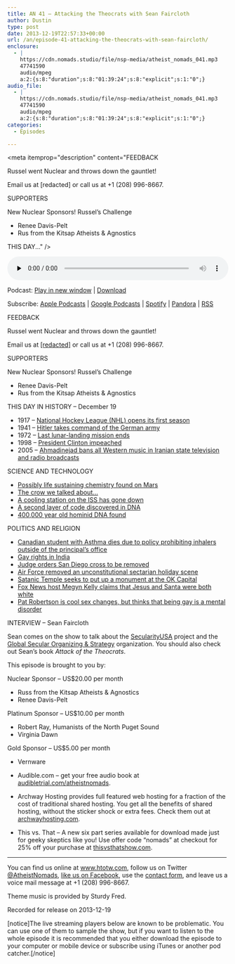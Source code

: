 ```yaml
---
title: AN 41 – Attacking the Theocrats with Sean Faircloth
author: Dustin
type: post
date: 2013-12-19T22:57:33+00:00
url: /an/episode-41-attacking-the-theocrats-with-sean-faircloth/
enclosure:
  - |
    https://cdn.nomads.studio/file/nsp-media/atheist_nomads_041.mp3
    47741590
    audio/mpeg
    a:2:{s:8:"duration";s:8:"01:39:24";s:8:"explicit";s:1:"0";}
audio_file:
  - |
    https://cdn.nomads.studio/file/nsp-media/atheist_nomads_041.mp3
    47741590
    audio/mpeg
    a:2:{s:8:"duration";s:8:"01:39:24";s:8:"explicit";s:1:"0";}
categories:
  - Episodes

---
```

<div itemscope itemtype="http://schema.org/AudioObject">
  <meta itemprop="name" content="Episode 41 – Attacking the Theocrats with Sean Faircloth" />
  
  <meta itemprop="uploadDate" content="2013-12-19T15:57:33-07:00" />
  
  <meta itemprop="encodingFormat" content="audio/mpeg" />
  
  <meta itemprop="duration" content="PT1H39M24S" />
  
  <meta itemprop="description" content="FEEDBACK

Russel went Nuclear and throws down the gauntlet!

Email us at [redacted] or call us at +1 (208) 996-8667.

SUPPORTERS

New Nuclear Sponsors! Russel’s Challenge
* Renee Davis-Pelt
* Rus from the Kitsap Atheists &amp; Agnostics

THIS DAY..." />
  
  <meta itemprop="contentUrl" content="https://dts.podtrac.com/redirect.mp3/cdn.nomads.studio/file/nsp-media/atheist_nomads_041.mp3" />
  
  <meta itemprop="contentSize" content="45.5" />
  </p> 
  
  <div class="powerpress_player" id="powerpress_player_8296">
    <audio class="wp-audio-shortcode" id="audio-5197-40" preload="none" style="width: 100%;" controls="controls"><source type="audio/mpeg" src="https://dts.podtrac.com/redirect.mp3/cdn.nomads.studio/file/nsp-media/atheist_nomads_041.mp3?_=40" /><a href="https://dts.podtrac.com/redirect.mp3/cdn.nomads.studio/file/nsp-media/atheist_nomads_041.mp3">https://dts.podtrac.com/redirect.mp3/cdn.nomads.studio/file/nsp-media/atheist_nomads_041.mp3</a></audio>
  </div>
</div>

<p class="powerpress_links powerpress_links_mp3">
  Podcast: <a href="https://dts.podtrac.com/redirect.mp3/cdn.nomads.studio/file/nsp-media/atheist_nomads_041.mp3" class="powerpress_link_pinw" target="_blank" title="Play in new window" onclick="return powerpress_pinw('https://htotw.com/?powerpress_pinw=5197-podcast');" rel="nofollow">Play in new window</a> | <a href="https://dts.podtrac.com/redirect.mp3/cdn.nomads.studio/file/nsp-media/atheist_nomads_041.mp3" class="powerpress_link_d" title="Download" rel="nofollow" download="atheist_nomads_041.mp3">Download</a>
</p>

<p class="powerpress_links powerpress_subscribe_links">
  Subscribe: <a href="https://podcasts.apple.com/us/podcast/humanists-take-on-the-world/id530050098?mt=2&ls=1" class="powerpress_link_subscribe powerpress_link_subscribe_itunes" target="_blank" title="Subscribe on Apple Podcasts" rel="nofollow">Apple Podcasts</a> | <a href="https://www.google.com/podcasts?feed=aHR0cDovL2F0aGVpc3Rub21hZHMubGlic3luLmNvbS9yc3M%3D" class="powerpress_link_subscribe powerpress_link_subscribe_googleplay" target="_blank" title="Subscribe on Google Podcasts" rel="nofollow">Google Podcasts</a> | <a href="https://open.spotify.com/show/3LzK2xZGike6Tc1GEMtMbr?si=LieN9SNuTpq96smuaUsH8A" class="powerpress_link_subscribe powerpress_link_subscribe_spotify" target="_blank" title="Subscribe on Spotify" rel="nofollow">Spotify</a> | <a href="https://www.pandora.com/podcast/atheist-nomads/PC:10122?corr=62071012&part=ug" class="powerpress_link_subscribe powerpress_link_subscribe_pandora" target="_blank" title="Subscribe on Pandora" rel="nofollow">Pandora</a> | <a href="https://htotw.com/feed/podcast/" class="powerpress_link_subscribe powerpress_link_subscribe_rss" target="_blank" title="Subscribe via RSS" rel="nofollow">RSS</a>
</p>

FEEDBACK

Russel went Nuclear and throws down the gauntlet!

Email us at <a href="mailto:[redacted]" target="_blank" rel="noopener">[redacted]</a> or call us at +1 (208) 996-8667.

SUPPORTERS

New Nuclear Sponsors! Russel’s Challenge  
* Renee Davis-Pelt  
* Rus from the Kitsap Atheists & Agnostics

THIS DAY IN HISTORY &#8211; December 19

* 1917 &#8211; <a href="http://www.history.com/this-day-in-history/national-hockey-league-nhl-opens-its-first-season" target="_blank" rel="noopener">National Hockey League (NHL) opens its first season</a>  
* 1941 &#8211; <a href="http://www.history.com/this-day-in-history/hitler-takes-command-of-the-german-army" target="_blank" rel="noopener">Hitler takes command of the German army</a>  
* 1972 &#8211; <a href="http://www.history.com/this-day-in-history/last-lunar-landing-mission-ends" target="_blank" rel="noopener">Last lunar-landing mission ends</a>  
* 1998 &#8211; <a href="http://www.history.com/this-day-in-history/president-clinton-impeached" target="_blank" rel="noopener">President Clinton impeached</a>  
* 2005 &#8211; <a href="http://www.history.com/this-day-in-history/ahmadinejad-bans-all-western-music-in-iranian-state-television-and-radio-broadcasts" target="_blank" rel="noopener">Ahmadinejad bans all Western music in Iranian state television and radio broadcasts</a>

SCIENCE AND TECHNOLOGY

* <a href="http://www.latimes.com/science/la-sci-mars-life-20131210,0,2384378.story#axzz2n3Oby9uE" target="_blank" rel="noopener">Possibly life sustaining chemistry found on Mars</a>  
* <a href="http://www.deathandtaxesmag.com/211135/brilliant-crow-makes-a-sled-out-of-mayonnaise-lid-has-more-fun-than-youve-had-all-winter/" target="_blank" rel="noopener">The crow we talked about&#8230;</a>  
* <a href="http://www.cnn.com/2013/12/11/us/international-space-station-cooling-problem/" target="_blank" rel="noopener">A cooling station on the ISS has gone down</a>  
* <a href="http://www.washington.edu/news/2013/12/12/scientists-discover-double-meaning-in-genetic-code/" target="_blank" rel="noopener">A second layer of code discovered in DNA</a>  
* <a href="http://www.bbc.co.uk/news/science-environment-25193442" target="_blank" rel="noopener">400,000 year old hominid DNA found</a>

POLITICS AND RELIGION

* <a href="http://www.cbc.ca/news/canada/ottawa/ontario-mom-urges-schools-to-let-asthmatic-kids-carry-puffers-1.2455861" target="_blank" rel="noopener">Canadian student with Asthma dies due to policy prohibiting inhalers outside of the principal’s office</a>  
* <a href="http://www.businessweek.com/news/2013-12-12/gandhi-slams-india-court-on-gay-rights-in-shift-for-ruling-party" target="_blank" rel="noopener">Gay rights in India</a>  
* <a href="http://www.cnn.com/2013/12/13/justice/california-cross-battle/index.html?hpt=us_c1" target="_blank" rel="noopener">Judge orders San Diego cross to be removed</a>  
* <a href="http://www.patheos.com/blogs/rockbeyondbelief/2013/12/06/mrff-congratules-air-force-on-removing-unconstitutional-sectarian-holiday-scene/" target="_blank" rel="noopener">Air Force removed an unconstitutional sectarian holiday scene</a>  
* <a href="http://www.indiegogo.com/projects/put-a-satanic-monument-at-ok-capitol" target="_blank" rel="noopener">Satanic Temple seeks to put up a monument at the OK Capital</a>  
* <a href="http://www.rawstory.com/rs/2013/12/12/fox-news-host-megyn-kelly-tells-kids-jesus-and-santa-are-both-white-guys/" target="_blank" rel="noopener">Fox News host Megyn Kelly claims that Jesus and Santa were both white</a>  
* <a href="http://www.rawstory.com/rs/2013/12/04/pat-robertson-god-approves-of-sex-changes-but-homosexuality-should-be-a-mental-illness/" target="_blank" rel="noopener">Pat Robertson is cool sex changes, but thinks that being gay is a mental disorder</a>

INTERVIEW &#8211; Sean Faircloth

Sean comes on the show to talk about the <a href="http://www.secularusa.com/" target="_blank" rel="noopener">SecularityUSA</a> project and the <a href="http://globalsecular.org/" target="_blank" rel="noopener">Global Secular Organizing & Strategy</a> organization. You should also check out Sean&#8217;s book _Attack of the Theocrats_.

This episode is brought to you by:

Nuclear Sponsor &#8211; US$20.00 per month  
* Russ from the Kitsap Atheists & Agnostics  
* Renee Davis-Pelt

Platinum Sponsor – US$10.00 per month  
* Robert Ray, Humanists of the North Puget Sound  
* Virginia Dawn

Gold Sponsor – US$5.00 per month  
* Vernware

* Audible.com &#8211; get your free audio book at <a href="audibletrial.com/atheistnomads" target="_blank" rel="noopener">audibletrial.com/atheistnomads</a>.  
* Archway Hosting provides full featured web hosting for a fraction of the cost of traditional shared hosting. You get all the benefits of shared hosting, without the sticker shock or extra fees. Check them out at <a href="http://archwayhosting.com/" target="_blank" rel="noopener">archwayhosting.com</a>.  
* This vs. That &#8211; A new six part series available for download made just for geeky skeptics like you! Use offer code &#8220;nomads&#8221; at checkout for 25% off your purchase at <a href="http://www.thisvsthatshow.com/" target="_blank" rel="noopener">thisvsthatshow.com</a>.

<hr width="500" />

You can find us online at <a href="https://www.htotw.com/" target="_blank" rel="noopener">www.htotw.com</a>, follow us on Twitter <a href="https://htotw.com/twitter" target="_blank" rel="noopener">@AtheistNomads</a>, <a href="https://htotw.com/facebook" target="_blank" rel="noopener">like us on Facebook</a>, use the [contact form](https://htotw.com/contact), and leave us a voice mail message at +1 (208) 996-8667.

Theme music is provided by Sturdy Fred.

Recorded for release on 2013-12-19

[notice]The live streaming players below are known to be problematic. You can use one of them to sample the show, but if you want to listen to the whole episode it is recommended that you either download the episode to your computer or mobile device or subscribe using iTunes or another pod catcher.[/notice]